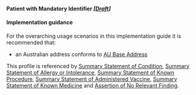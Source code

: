 #### Patient with Mandatory Identifier *[[Draft](http://hl7.org/fhir/stu3/valueset-publication-status.html)]*

#### Implementation guidance

For the overarching usage scenarios in this implementation guide it is recommended that:
* an Australian address conforms to [AU Base Address](https://hl7.org.au/fhir/base/aubase1.1/StructureDefinition-au-address.html)

This profile is referenced by [Summary Statement of Condition](StructureDefinition-condition-summary-1.html),
[Summary Statement of Allergy or Intolerance](StructureDefinition-allergyintolerance-summary-1.html),  [Summary Statement of Known Procedure](StructureDefinition-procedure-summary-1.html),
[Summary Statement of Administered Vaccine](StructureDefinition-immunization-summary-administration-1.html), [Summary Statement of Known Medicine](StructureDefinition-medicationstatement-summary-1.html) 
and [Assertion of No Relevant Finding](StructureDefinition-observation-norelevantfinding-1.html). 

